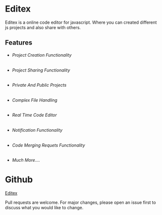# Editex

Editex is a online code editor for javascript. Where you can created different js projects and also share with others.

## Features

- ###### Project Creation Functionality
- ###### Project Sharing Functionality
- ###### Private And Public Projects
- ###### Complex File Handling
- ###### Real Time Code Editor
- ###### Notification Functionality
- ###### Code Merging Requets Functionality
- ###### Much More....

# Github

[Editex](https://github.com/HadeedTariq/editex)

Pull requests are welcome. For major changes, please open an issue first
to discuss what you would like to change.
